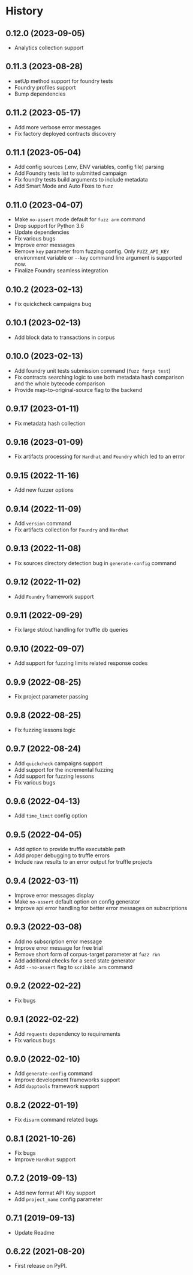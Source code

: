 # History

0.12.0 (2023-09-05)
--------------------
- Analytics collection support

0.11.3 (2023-08-28)
--------------------
- setUp method support for foundry tests
- Foundry profiles support
- Bump dependencies

0.11.2 (2023-05-17)
--------------------
- Add more verbose error messages
- Fix factory deployed contracts discovery

0.11.1 (2023-05-04)
--------------------
- Add config sources (.env, ENV variables, config file) parsing
- Add Foundry tests list to submitted campaign
- Fix foundry tests build arguments to include metadata
- Add Smart Mode and Auto Fixes to `fuzz`

0.11.0 (2023-04-07)
--------------------
- Make `no-assert` mode default for `fuzz arm` command
- Drop support for Python 3.6
- Update dependencies
- Fix various bugs
- Improve error messages
- Remove `key` parameter from fuzzing config. Only `FUZZ_API_KEY` environment variable or `--key` command line argument is supported now.
- Finalize Foundry seamless integration

0.10.2 (2023-02-13)
--------------------
- Fix quickcheck campaigns bug

0.10.1 (2023-02-13)
--------------------
- Add block data to transactions in corpus

0.10.0 (2023-02-13)
--------------------
- Add foundry unit tests submission command (`fuzz forge test`)
- Fix contracts searching logic to use both metadata hash comparison and the whole bytecode comparison
- Provide map-to-original-source flag to the backend

0.9.17 (2023-01-11)
--------------------
- Fix metadata hash collection

0.9.16 (2023-01-09)
--------------------
- Fix artifacts processing for `Hardhat` and `Foundry` which led to an error

0.9.15 (2022-11-16)
--------------------
- Add new fuzzer options

0.9.14 (2022-11-09)
--------------------
- Add `version` command
- Fix artifacts collection for `Foundry` and `Hardhat`

0.9.13 (2022-11-08)
--------------------
- Fix sources directory detection bug in `generate-config` command

0.9.12 (2022-11-02)
--------------------
- Add `Foundry` framework support

0.9.11 (2022-09-29)
--------------------
- Fix large stdout handling for truffle db queries

0.9.10 (2022-09-07)
--------------------
- Add support for fuzzing limits related response codes

0.9.9 (2022-08-25)
--------------------
- Fix project parameter passing

0.9.8 (2022-08-25)
--------------------
- Fix fuzzing lessons logic

0.9.7 (2022-08-24)
--------------------
- Add `quickcheck` campaigns support
- Add support for the incremental fuzzing
- Add support for fuzzing lessons
- Fix various bugs

0.9.6 (2022-04-13)
--------------------
- Add `time_limit` config option

0.9.5 (2022-04-05)
--------------------
- Add option to provide truffle executable path
- Add proper debugging to truffle errors
- Include raw results to an error output for truffle projects

0.9.4 (2022-03-11)
--------------------
- Improve error messages display
- Make `no-assert` default option on config generator
- Improve api error handling for better error messages on subscriptions

0.9.3 (2022-03-08)
--------------------
- Add no subscription error message
- Improve error message for free trial
- Remove short form of corpus-target parameter at `fuzz run`
- Add additional checks for a seed state generator
- Add `--no-assert` flag to `scribble arm` command

0.9.2 (2022-02-22)
--------------------
- Fix bugs

0.9.1 (2022-02-22)
--------------------
- Add `requests` dependency to requirements
- Fix various bugs

0.9.0 (2022-02-10)
--------------------
- Add `generate-config` command
- Improve development frameworks support
- Add `dapptools` framework support

0.8.2 (2022-01-19)
--------------------
- Fix `disarm` command related bugs

0.8.1 (2021-10-26)
--------------------
- Fix bugs
- Improve `Hardhat` support

0.7.2 (2019-09-13)
--------------------
- Add new format API Key support
- Add `project_name` config parameter

0.7.1 (2019-09-13)
--------------------
- Update Readme

0.6.22 (2021-08-20)
--------------------
- First release on PyPI.
